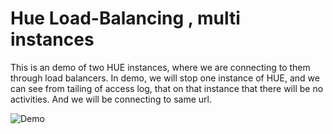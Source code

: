 Hue Load-Balancing , multi instances
======

This is an demo of two HUE instances, where we are connecting to them through load balancers.
In demo, we will stop one instance of HUE, and we can see from tailing of access log, that on that instance
that there will be no activities. And we will be connecting to same url.

![Demo](https://github.com/Mladen-Trampic-SRB-1989/SEBC/tree/master/clients/HUE%20HA%20Load%20Balancing/Exercise-HUE-HA.gif)
